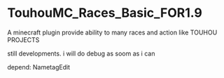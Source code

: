 # TouhouMC_Races_Basic_FOR1.9

A minecraft plugin provide ability to many races and action like TOUHOU PROJECTS

still developments. i will do debug as soom as i can 

depend: NametagEdit
